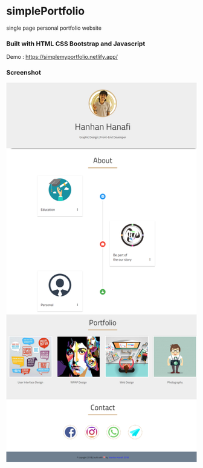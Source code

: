 # simplePortfolio
single page personal portfolio website

### Built with HTML CSS Bootstrap and Javascript

Demo : https://simplemyportfolio.netlify.app/

### Screenshot
![Screenshot](https://github.com/hanhanhanafi/simplePortfolio/blob/master/img/screenshot.png)

